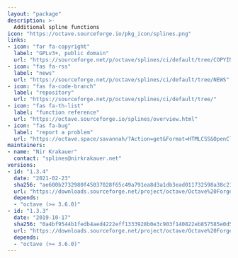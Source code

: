 ```yaml
---
layout: "package"
description: >-
  Additional spline functions
icon: "https://octave.sourceforge.io/pkg_icon/splines.png"
links:
- icon: "far fa-copyright"
  label: "GPLv3+, public domain"
  url: "https://sourceforge.net/p/octave/splines/ci/default/tree/COPYING"
- icon: "fas fa-rss"
  label: "news"
  url: "https://sourceforge.net/p/octave/splines/ci/default/tree/NEWS"
- icon: "fas fa-code-branch"
  label: "repository"
  url: "https://sourceforge.net/p/octave/splines/ci/default/tree/"
- icon: "fas fa-th-list"
  label: "function reference"
  url: "https://octave.sourceforge.io/splines/overview.html"
- icon: "fas fa-bug"
  label: "report a problem"
  url: "https://octave.space/savannah/?Action=get&Format=HTMLCSS&OpenClosed=open&Title=[octave%20forge]%20(splines)"
maintainers:
- name: "Nir Krakauer"
  contact: "splines@nirkrakauer.net"
versions:
- id: "1.3.4"
  date: "2021-02-23"
  sha256: "ae600b2732980f45037028f65c49a791ea8d3a1db3ead011732598a38c234385"
  url: "https://downloads.sourceforge.net/project/octave/Octave%20Forge%20Packages/Individual%20Package%20Releases/splines-1.3.4.tar.gz"
  depends:
  - "octave (>= 3.6.0)"
- id: "1.3.3"
  date: "2019-10-17"
  sha256: "0a4bf9544b1fedb4aed4222eff1333928b0e3c903f140822eb857585e0d5919b"
  url: "https://downloads.sourceforge.net/project/octave/Octave%20Forge%20Packages/Individual%20Package%20Releases/splines-1.3.3.tar.gz"
  depends:
  - "octave (>= 3.6.0)"
---
```

